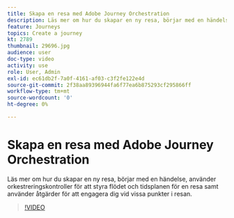 ```yaml
---
title: Skapa en resa med Adobe Journey Orchestration
description: Läs mer om hur du skapar en ny resa, börjar med en händelse, använder orkestreringskontroller för att styra flödet och tidsplanen för en resa samt använder åtgärder för att engagera dig vid vissa punkter i resan.
feature: Journeys
topics: Create a journey
kt: 2789
thumbnail: 29696.jpg
audience: user
doc-type: video
activity: use
role: User, Admin
exl-id: ec61db2f-7a0f-4161-af03-c3f2fe122e4d
source-git-commit: 2f38aa89396944fa6f77ea6b875293cf295866ff
workflow-type: tm+mt
source-wordcount: '0'
ht-degree: 0%

---
```



# Skapa en resa med Adobe Journey Orchestration

Läs mer om hur du skapar en ny resa, börjar med en händelse, använder orkestreringskontroller för att styra flödet och tidsplanen för en resa samt använder åtgärder för att engagera dig vid vissa punkter i resan.

>[!VIDEO](https://video.tv.adobe.com/v/29696?quality=12)

